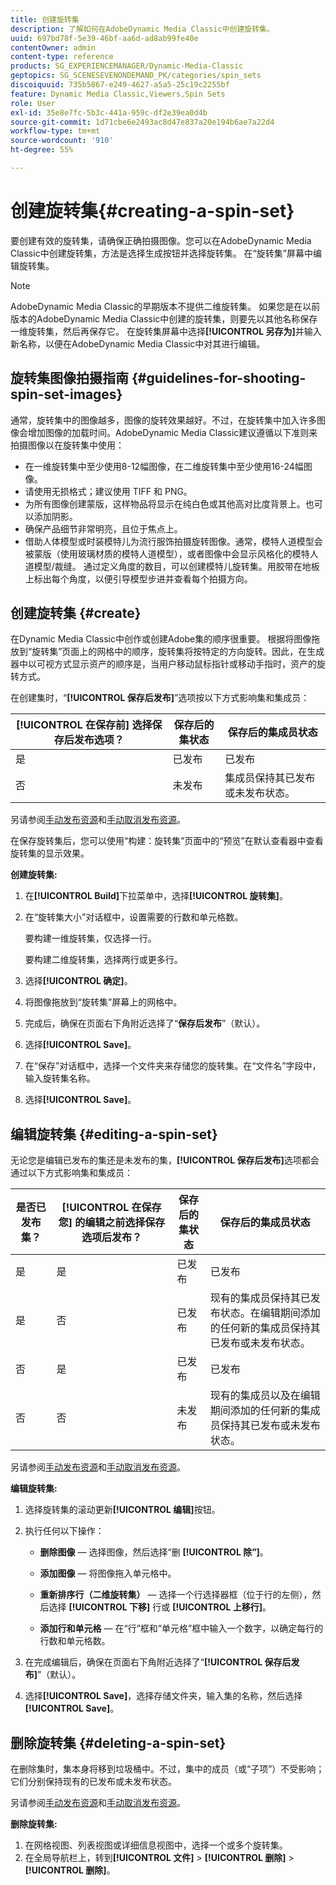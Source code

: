 ```yaml
---
title: 创建旋转集
description: 了解如何在AdobeDynamic Media Classic中创建旋转集。
uuid: 697bd78f-5e39-46bf-aa6d-ad8ab99fe40e
contentOwner: admin
content-type: reference
products: SG_EXPERIENCEMANAGER/Dynamic-Media-Classic
geptopics: SG_SCENESEVENONDEMAND_PK/categories/spin_sets
discoiquuid: 735b5867-e249-4627-a5a5-25c19c2255bf
feature: Dynamic Media Classic,Viewers,Spin Sets
role: User
exl-id: 35e8e7fc-5b3c-441a-959c-df2e39ea0d4b
source-git-commit: 1d71cbe6e2493ac8d47e837a20e194b6ae7a22d4
workflow-type: tm+mt
source-wordcount: '910'
ht-degree: 55%

---
```


# 创建旋转集{#creating-a-spin-set}

要创建有效的旋转集，请确保正确拍摄图像。您可以在AdobeDynamic Media Classic中创建旋转集，方法是选择生成按钮并选择旋转集。 在“旋转集”屏幕中编辑旋转集。

>[!NOTE]
>
>AdobeDynamic Media Classic的早期版本不提供二维旋转集。 如果您是在以前版本的AdobeDynamic Media Classic中创建的旋转集，则要先以其他名称保存一维旋转集，然后再保存它。 在旋转集屏幕中选择&#x200B;**[!UICONTROL 另存为]**&#x200B;并输入新名称，以便在AdobeDynamic Media Classic中对其进行编辑。

## 旋转集图像拍摄指南 {#guidelines-for-shooting-spin-set-images}

通常，旋转集中的图像越多，图像的旋转效果越好。不过，在旋转集中加入许多图像会增加图像的加载时间。AdobeDynamic Media Classic建议遵循以下准则来拍摄图像以在旋转集中使用：

* 在一维旋转集中至少使用8-12幅图像，在二维旋转集中至少使用16-24幅图像。
* 请使用无损格式；建议使用 TIFF 和 PNG。
* 为所有图像创建蒙版，这样物品将显示在纯白色或其他高对比度背景上。也可以添加阴影。
* 确保产品细节非常明亮，且位于焦点上。
* 借助人体模型或时装模特儿为流行服饰拍摄旋转图像。通常，模特人道模型会被蒙版（使用玻璃材质的模特人道模型），或者图像中会显示风格化的模特人道模型/裁缝。 通过定义角度的数目，可以创建模特儿旋转集。用胶带在地板上标出每个角度，以便引导模型步进并查看每个拍摄方向。

## 创建旋转集 {#create}

在Dynamic Media Classic中创作或创建Adobe集的顺序很重要。 根据将图像拖放到“旋转集”页面上的网格中的顺序，旋转集将按特定的方向旋转。因此，在生成器中以可视方式显示资产的顺序是，当用户移动鼠标指针或移动手指时，资产的旋转方式。

在创建集时，“**[!UICONTROL 保存后发布]**”选项按以下方式影响集和集成员：

| **[!UICONTROL 在保存前]** 选择保存后发布选项？ | 保存后的集状态 | 保存后的集成员状态 |
| --- | --- | --- |
| 是 | 已发布 | 已发布 |
| 否 | 未发布 | 集成员保持其已发布或未发布状态。 |

另请参阅[手动发布资源](publishing-files.md#manually-publishing-assets)和[手动取消发布资源](publishing-files.md#manually-unpublishing-assets)。

在保存旋转集后，您可以使用“构建：旋转集”页面中的“预览”在默认查看器中查看旋转集的显示效果。

**创建旋转集:**

1. 在&#x200B;**[!UICONTROL Build]**&#x200B;下拉菜单中，选择&#x200B;**[!UICONTROL 旋转集]**。
1. 在“旋转集大小”对话框中，设置需要的行数和单元格数。

   要构建一维旋转集，仅选择一行。

   要构建二维旋转集，选择两行或更多行。

1. 选择&#x200B;**[!UICONTROL 确定]**。
1. 将图像拖放到“旋转集”屏幕上的网格中。
1. 完成后，确保在页面右下角附近选择了“**保存后发布**”（默认）。
1. 选择&#x200B;**[!UICONTROL Save]**。
1. 在“保存”对话框中，选择一个文件夹来存储您的旋转集。在“文件名”字段中，输入旋转集名称。
1. 选择&#x200B;**[!UICONTROL Save]**。

## 编辑旋转集 {#editing-a-spin-set}

无论您是编辑已发布的集还是未发布的集，**[!UICONTROL 保存后发布]**&#x200B;选项都会通过以下方式影响集和集成员：

| 是否已发布集？ | **[!UICONTROL 在保存您]** 的编辑之前选择保存选项后发布？ | 保存后的集状态 | 保存后的集成员状态 |
| --- | --- | --- | --- |
| 是 | 是 | 已发布 | 已发布 |
| 是 | 否 | 已发布 | 现有的集成员保持其已发布状态。在编辑期间添加的任何新的集成员保持其已发布或未发布状态。 |
| 否 | 是 | 已发布 | 已发布 |
| 否 | 否 | 未发布 | 现有的集成员以及在编辑期间添加的任何新的集成员保持其已发布或未发布状态。 |

另请参阅[手动发布资源](publishing-files.md#manually-publishing-assets)和[手动取消发布资源](publishing-files.md#manually-unpublishing-assets)。

**编辑旋转集:**

1. 选择旋转集的滚动更新&#x200B;**[!UICONTROL 编辑]**&#x200B;按钮。
1. 执行任何以下操作：

   * **删除图像**  — 选择图像，然后选择“删 **[!UICONTROL 除”]**。

   * **添加图像**  — 将图像拖入单元格中。

   * **重新排序行（二维旋转集）**  — 选择一个行选择器框（位于行的左侧），然后选择 **[!UICONTROL 下移]** 行或 **[!UICONTROL 上移行]**。

   * **添加行和单元格**  — 在“行”框和“单元格”框中输入一个数字，以确定每行的行数和单元格数。

1. 在完成编辑后，确保在页面右下角附近选择了“**[!UICONTROL 保存后发布]**”（默认）。
1. 选择&#x200B;**[!UICONTROL Save]**，选择存储文件夹，输入集的名称，然后选择&#x200B;**[!UICONTROL Save]**。

## 删除旋转集 {#deleting-a-spin-set}

在删除集时，集本身将移到垃圾桶中。不过，集中的成员（或“子项”）不受影响；它们分别保持现有的已发布或未发布状态。

另请参阅[手动发布资源](publishing-files.md#manually-publishing-assets)和[手动取消发布资源](publishing-files.md#manually-unpublishing-assets)。

**删除旋转集:**

1. 在网格视图、列表视图或详细信息视图中，选择一个或多个旋转集。
1. 在全局导航栏上，转到&#x200B;**[!UICONTROL 文件]** > **[!UICONTROL 删除]** > **[!UICONTROL 删除]**。
